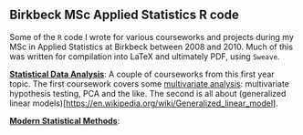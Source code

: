 ## Birkbeck MSc Applied Statistics R code

Some of the `R` code I wrote for various courseworks and projects during my MSc in Applied Statistics at Birkbeck between 2008 and 2010. Much of this was written for compilation into LaTeX and ultimately PDF, using `Sweave`.

[__Statistical Data Analysis__](StatisticalAnalysis/): A couple of courseworks from this first year topic. The first coursework covers some [multivariate analysis](https://en.wikipedia.org/wiki/Multivariate_analysis): multivariate hypothesis testing, PCA and the like. The second is all about (generalized linear models)[https://en.wikipedia.org/wiki/Generalized_linear_model].

[__Modern Statistical Methods__](ModernStatisticalMethods/):
